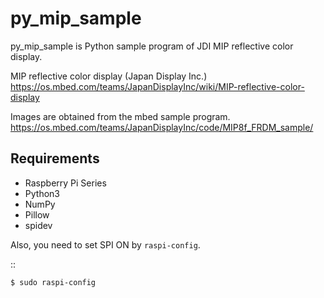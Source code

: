 py_mip_sample
===========

py_mip_sample is Python sample program of JDI MIP reflective color display.

MIP reflective color display (Japan Display Inc.)
https://os.mbed.com/teams/JapanDisplayInc/wiki/MIP-reflective-color-display

Images are obtained from the mbed sample program.
https://os.mbed.com/teams/JapanDisplayInc/code/MIP8f_FRDM_sample/

Requirements
------------

- Raspberry Pi Series
- Python3
- NumPy
- Pillow
- spidev

Also, you need to set SPI ON by ``raspi-config``.

::

    $ sudo raspi-config


